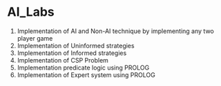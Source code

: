 # AI_Labs
1. Implementation of AI and Non-AI technique by implementing any two player game
2. Implementation of Uninformed strategies
3. Implementation of Informed strategies
4. Implementation of CSP Problem
5. Implementation predicate logic using PROLOG
6. Implementation of Expert system using PROLOG
